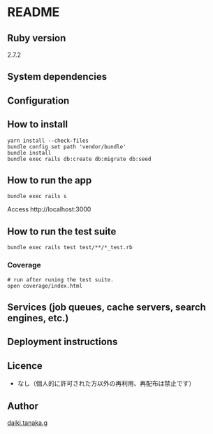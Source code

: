 # README

## Ruby version

2.7.2

## System dependencies


## Configuration


## How to install

```
yarn install --check-files
bundle config set path 'vendor/bundle'
bundle install
bundle exec rails db:create db:migrate db:seed
```

## How to run the app

```
bundle exec rails s
```

Access http://localhost:3000


## How to run the test suite

```
bundle exec rails test test/**/*_test.rb
```

### Coverage

```
# run after runing the test suite.
open coverage/index.html
```

## Services (job queues, cache servers, search engines, etc.)


## Deployment instructions


## Licence

* なし（個人的に許可された方以外の再利用、再配布は禁止です）

## Author

[daiki.tanaka.g](https://github.com/daiki.tanaka.g)

